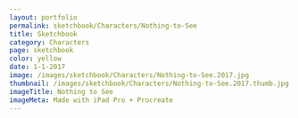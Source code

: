 ```yaml
---
layout: portfolio
permalink: sketchbook/Characters/Nothing-to-See
title: Sketchbook
category: Characters
page: sketchbook
color: yellow
date: 1-1-2017
image: /images/sketchbook/Characters/Nothing-to-See.2017.jpg
thumbnail: /images/sketchbook/Characters/Nothing-to-See.2017.thumb.jpg
imageTitle: Nothing to See
imageMeta: Made with iPad Pro + Procreate
---
```

